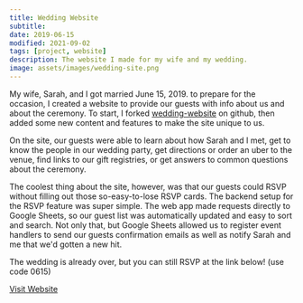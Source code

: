 ```yaml
---
title: Wedding Website
subtitle: 
date: 2019-06-15
modified: 2021-09-02
tags: [project, website]
description: The website I made for my wife and my wedding.
image: assets/images/wedding-site.png
---
```

My wife, Sarah, and I got married June 15, 2019. to prepare for the occasion, I created a website to provide our guests with info about us and about the ceremony. To start, I forked [wedding-website](https://github.com/rampatra/wedding-website) on github, then added some new content and features to make the site unique to us.

On the site, our guests were able to learn about how Sarah and I met, get to know the people in our wedding party, get directions or order an uber to the venue, find links to our gift registries, or get answers to common questions about the ceremony.

The coolest thing about the site, however, was that our guests could RSVP without filling out those so-easy-to-lose RSVP cards. The backend setup for the RSVP feature was super simple. The web app made requests directly to Google Sheets, so our guest list was automatically updated and easy to sort and search. Not only that, but Google Sheets allowed us to register event handlers to send our guests confirmation emails as well as notify Sarah and me that we'd gotten a new hit.

The wedding is already over, but you can still RSVP at the link below! (use code 0615)
<div class="link-row"><a href="https://content.nathanorick.com/wedding/index.html">Visit Website</a></div>